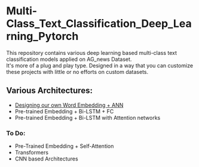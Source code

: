 # Multi-Class_Text_Classification_Deep_Learning_Pytorch
This repository contains various deep learning based multi-class text classification models applied on AG_news Dataset.<br /> It's more of a plug and play type. Designed in a way that you can customize these projects with little or no efforts on custom datasets.

## Various Architectures:
* [Designing our own Word Embedding + ANN](https://github.com/MageshDominator/Text_Classification_Deep_Learning_Pytorch/blob/master/Text%20classification%20from%20scratch%20pytorch.ipynb)
* Pre-trained Embedding + Bi-LSTM + FC
* Pre-trained Embedding + Bi-LSTM with Attention networks

### To Do:
* Pre-Trained Embedding + Self-Attention
* Transformers
* CNN based Architectures
